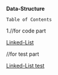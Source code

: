 **Data-Structure**

`Table of Contents`

1.//for code part

[Linked-List](src/main/java/Data/Structures/LinkedList)


  //for test part
  
 [Linked-List test](src/test/java/Data/Structures/LinkedList)